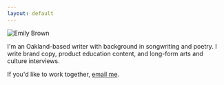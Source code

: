 ```yaml
---
layout: default
---
```


![Emily Brown](https://github.com/user-attachments/assets/d513b146-c119-4237-876b-601992211ccc#left)

I'm an Oakland-based writer with background in songwriting and poetry. I write brand copy, product education content, and long-form arts and culture interviews.

If you'd like to work together, [email me](mailto:Emilycolleenbrown@gmail.com).
